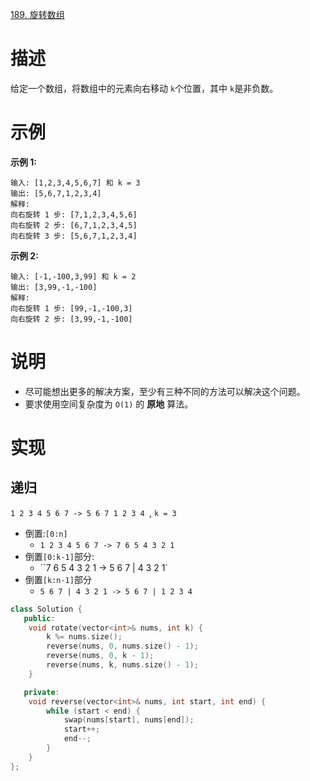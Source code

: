 [189. 旋转数组](https://leetcode-cn.com/problems/rotate-array/)

# 描述

给定一个数组，将数组中的元素向右移动 `k`个位置，其中 `k`是非负数。

# 示例

**示例 1:**

```
输入: [1,2,3,4,5,6,7] 和 k = 3
输出: [5,6,7,1,2,3,4]
解释:
向右旋转 1 步: [7,1,2,3,4,5,6]
向右旋转 2 步: [6,7,1,2,3,4,5]
向右旋转 3 步: [5,6,7,1,2,3,4]
```

**示例 2:**

```
输入: [-1,-100,3,99] 和 k = 2
输出: [3,99,-1,-100]
解释: 
向右旋转 1 步: [99,-1,-100,3]
向右旋转 2 步: [3,99,-1,-100]
```

# 说明

- 尽可能想出更多的解决方案，至少有三种不同的方法可以解决这个问题。
- 要求使用空间复杂度为 `O(1)` 的 **原地** 算法。

# 实现

## 递归

`1 2 3 4 5 6 7 -> 5 6 7 1 2 3 4 `, `k = 3`

- 倒置:`[0:n]`
  - `1 2 3 4 5 6 7 -> 7 6 5 4 3 2 1`
- 倒置`[0:k-1]`部分:
  - ``7 6 5 4 3 2 1 -> 5 6 7 | 4 3 2 1`
- 倒置`[k:n-1]`部分
  - `5 6 7 | 4 3 2 1 -> 5 6 7 | 1 2 3 4`

```C++
class Solution {
   public:
    void rotate(vector<int>& nums, int k) {
        k %= nums.size();
        reverse(nums, 0, nums.size() - 1);
        reverse(nums, 0, k - 1);
        reverse(nums, k, nums.size() - 1);
    }

   private:
    void reverse(vector<int>& nums, int start, int end) {
        while (start < end) {
            swap(nums[start], nums[end]);
            start++;
            end--;
        }
    }
};
```

